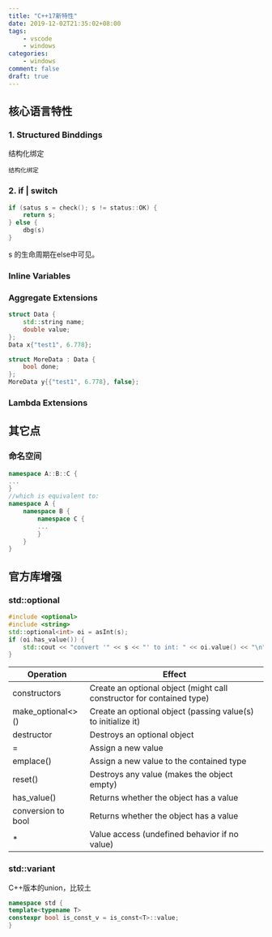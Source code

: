 ```yaml
---
title: "C++17新特性"
date: 2019-12-02T21:35:02+08:00
tags:
    - vscode
    - windows
categories:
    - windows
comment: false
draft: true
---
```




## 核心语言特性 ##

### 1. Structured Binddings ###

结构化绑定

```
结构化绑定

```

### 2. if | switch ###

```cpp
if (satus s = check(); s != status::OK) {
	return s;
} else {
    dbg(s)
}
```

s 的生命周期在else中可见。



### Inline Variables   ###



### Aggregate Extensions   ###



```cpp
struct Data {
    std::string name;
    double value;
};
Data x{"test1", 6.778};

struct MoreData : Data {
	bool done;
};
MoreData y{{"test1", 6.778}, false};
```





### Lambda Extensions   ###



## 其它点 ##

### 命名空间 ###

```cpp
namespace A::B::C {
...
}
//which is equivalent to:
namespace A {
    namespace B {
        namespace C {
        ...
        }
    }
}
```

##  ##

## 官方库增强 ##

### std::optional ###

```cpp
#include <optional>
#include <string>
std::optional<int> oi = asInt(s);
if (oi.has_value()) {
	std::cout << "convert '" << s << "' to int: " << oi.value() << "\n";
}
```

| Operation          | Effect                                                       |
| ------------------ | ------------------------------------------------------------ |
| constructors       | Create an optional object (might call constructor for contained type) |
| make_optional<>()  | Create an optional object (passing value(s) to initialize it) |
| destructor         | Destroys an optional object                                  |
| =                  | Assign a new value                                           |
| emplace()          | Assign a new value to the contained type                     |
| reset()            | Destroys any value (makes the object empty)                  |
| has_value()        | Returns whether the object has a value                       |
| conversion to bool | Returns whether the object has a value                       |
| *                  | Value access (undefined behavior if no value)                |



### std::variant   ###

C++版本的union，比较土

```cpp
namespace std {
template<typename T>
constexpr bool is_const_v = is_const<T>::value;
}
```

[]()







